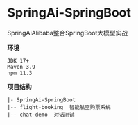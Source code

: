 # SpringAi-SpringBoot
SpringAiAlibaba整合SpringBoot大模型实战

**环境**
```text
JDK 17+
Maven 3.9
npm 11.3
```

**项目结构**
```text
|- SpringAi-SpringBoot
|-- flight-booking  智能航空购票系统
|-- chat-demo  对话测试 
```